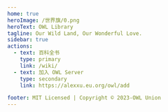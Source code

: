 ```yaml
---
home: true
heroImage: /世界旗/0.png
heroText: OWL Library
tagline: Our Wild Land, Our Wonderful Love.
sidebar: true
actions:
  - text: 百科全书
    type: primary 
    link: /wiki/
  - text: 加入 OWL Server
    type: secondary
    link: https://alexxu.eu.org/owl/add

footer: MIT Licensed | Copyright © 2023-OWL Union
---
```

